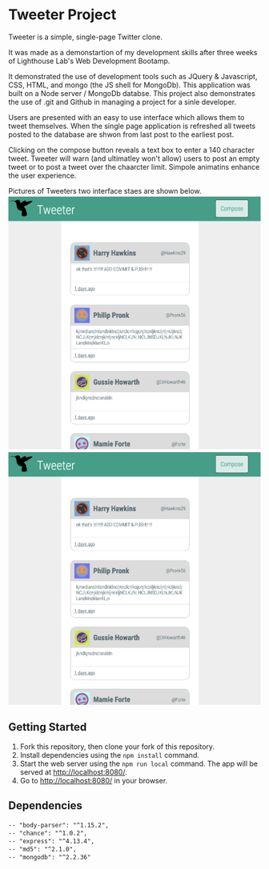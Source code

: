 # Tweeter Project

Tweeter is a simple, single-page Twitter clone.

It was made as a demonstartion of my development skills after three weeks of Lighthouse Lab's
Web Development Bootamp.

It demonstrated the use of development tools such as JQuery & Javascript, CSS, HTML, and mongo (the JS shell for MongoDb).
This application  was built on a Node server / MongoDb databse.
This project also demonstrates the use of .git and Github in managing a project for a sinle developer.

Users are presented with an easy to use interface which allows them to tweet themselves. When the single page application is refreshed all tweets posted to the database are shwon from last post to the earliest post.

Clicking on the compose button reveals a text box to enter a 140 character tweet. Tweeter will warn (and ultimatley won't allow) users to post an empty tweet or to post a tweet over the chaarcter limit. Simpole animatins enhance the user experience.



Pictures of Tweeters two interface staes are shown below.
![tweeter screenshot 1](https://github.com/TimberTrader/imagesforReadMe/blob/master/Screen%20Shot%202019-02-22%20at%203.57.59%20PM.png)
![tweeter screenshot 2](https://github.com/TimberTrader/imagesforReadMe/blob/master/Screen%20Shot%202019-02-22%20at%203.57.59%20PM.png)

## Getting Started

1. Fork this repository, then clone your fork of this repository.
2. Install dependencies using the `npm install` command.
3. Start the web server using the `npm run local` command. The app will be served at <http://localhost:8080/>.
4. Go to <http://localhost:8080/> in your browser.

## Dependencies
    -- "body-parser": "^1.15.2",
    -- "chance": "^1.0.2",
    -- "express": "^4.13.4",
    -- "md5": "^2.1.0",
    -- "mongodb": "^2.2.36"
